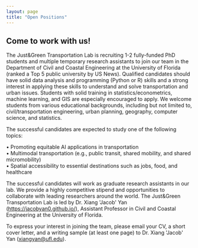 ```yaml
---
layout: page
title: "Open Positions"
---
```


## Come to work with us!

The Just\&Green Transportation Lab is recruiting 1-2 fully-funded PhD students and multiple temporary research assistants to join our team in the Department of Civil and Coastal Engineering at the University of Florida (ranked a Top 5 public university by US News). Qualified candidates should have solid data analysis and programming (Python or R) skills and a strong interest in applying these skills to understand and solve transportation and urban issues. Students with solid training in statistics/econometrics, machine learning, and GIS are especially encouraged to apply. We welcome students from various educational backgrounds, including but not limited to, civil/transportation engineering, urban planning, geography, computer science, and statistics.
&nbsp;

The successful candidates are expected to study one of the following topics:

•	Promoting equitable AI applications in transportation<br/>
•	Multimodal transportation (e.g., public transit, shared mobility, and shared micromobility)<br/>
•	Spatial accessibility to essential destinations such as jobs, food, and healthcare
&nbsp;

The successful candidates will work as graduate research assistants in our lab. We provide a highly competitive stipend and opportunities to collaborate with leading researchers around the world. The Just\&Green Transportation Lab is led by Dr. Xiang 'Jacob' Yan (https://jacobyan0.github.io/), Assistant Professor in Civil and Coastal Engineering at the University of Florida. 
&nbsp;

To express your interest in joining the team, please email your CV, a short cover letter, and a writing sample (at least one page) to Dr. Xiang 'Jacob' Yan (xiangyan@ufl.edu). 

